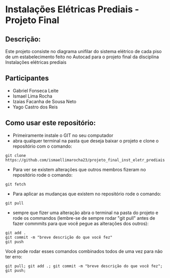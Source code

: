 # Instalações Elétricas Prediais - Projeto Final

## Descrição:
Este projeto consiste no diagrama unifilar do sistema elétrico de cada piso de um estabelecimento feito no Autocad para o projeto final da disciplina Instalações elétricas prediais

## Participantes
- Gabriel Fonseca Leite        
- Ismael Lima Rocha            
- Izaias Facanha de Sousa Neto 
- Yago Castro dos Reis         

## Como usar este repositório:

- Primeiramente instale o GIT no seu computador
- abra qualquer terminal na pasta que deseja baixar o projeto e clone o repositório com o comando: 
```
git clone https://github.com/ismaellimarocha23/projeto_final_inst_eletr_prediais
``` 
 - Para ver se existem alterações que outros membros fizeram no repositório rode o comando:
```
git fetch
```
- Para aplicar as mudanças que existem no repositório rode o comando:
```
git pull
```
- sempre que fizer uma alteração abra o terminal na pasta do projeto e rode os commandos (lembre-se de sempre rodar "git pull" antes de fazer commmits para que você pegue as alterações dos outros):
```
git add .
git commit -m "breve descrição do que você fez" 
git push
```

Você pode rodar esses comandos combinados todos de uma vez para não ter erro:
```
git pull; git add .; git commit -m "breve descrição do que você fez"; git push;
```
